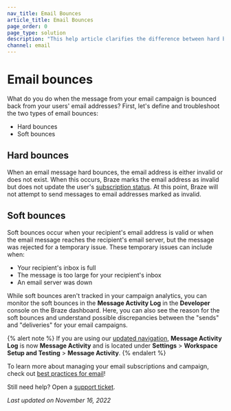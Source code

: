 ```yaml
---
nav_title: Email Bounces
article_title: Email Bounces
page_order: 0
page_type: solution
description: "This help article clarifies the difference between hard bounces and soft bounces."
channel: email
---
```


# Email bounces

What do you do when the message from your email campaign is bounced back from your users' email addresses? First, let's define and troubleshoot the two types of email bounces:
- Hard bounces
- Soft bounces  

## Hard bounces

When an email message hard bounces, the email address is either invalid or does not exist. When this occurs, Braze marks the email address as invalid but does not update the user's [subscription status][1]. At this point, Braze will not attempt to send messages to email addresses marked as invalid.

## Soft bounces

Soft bounces occur when your recipient's email address is valid or when the email message reaches the recipient's email server, but the message was rejected for a temporary issue. These temporary issues can include when:
- Your recipient's inbox is full
- The message is too large for your recipient's inbox  
- An email server was down

While soft bounces aren't tracked in your campaign analytics, you can monitor the soft bounces in the **Message Activity Log** in the **Developer** console on the Braze dashboard. Here, you can also see the reason for the soft bounces and understand possible discrepancies between the "sends" and "deliveries" for your email campaigns.

{% alert note %}
If you are using our [updated navigation]({{site.baseurl}}/navigation/), **Message Activity Log** is now **Message Activity** and is located under **Settings** > **Workspace Setup and Testing** > **Message Activity**.
{% endalert %}

To learn more about managing your email subscriptions and campaign, check out [best practices for email][2]!

Still need help? Open a [support ticket]({{site.baseurl}}/braze_support/).

_Last updated on November 16, 2022_

[1]: {{site.baseurl}}/user_guide/message_building_by_channel/email/managing_user_subscriptions
[2]: {{site.baseurl}}/user_guide/message_building_by_channel/email/best_practices